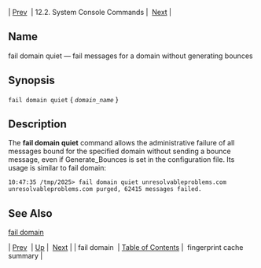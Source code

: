 | [Prev](console_commands.fail_domain)  | 12.2. System Console Commands |  [Next](console_commands.fingerprint_cache_summary.php) |

<a name="console_commands.fail_domain_quiet"></a>
## Name

fail domain quiet — fail messages for a domain without generating bounces

## Synopsis

`fail domain quiet` { *`domain_name`* }

<a name="idp15983936"></a>
## Description

The **fail domain quiet**              command allows the administrative failure of all messages bound for the specified domain without sending a bounce message, even if Generate_Bounces is set in the configuration file. Its usage is similar to fail domain:

```
10:47:35 /tmp/2025> fail domain quiet unresolvableproblems.com
unresolvableproblems.com purged, 62415 messages failed.
```
<a name="idp15986896"></a>
## See Also

[fail domain](console_commands.fail_domain "fail domain")

| [Prev](console_commands.fail_domain)  | [Up](console.commands.non-module.php) |  [Next](console_commands.fingerprint_cache_summary.php) |
| fail domain  | [Table of Contents](index) |  fingerprint cache summary |
